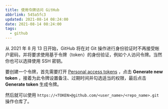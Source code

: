 ```yaml
---
title: 使用令牌访问 GitHub
abbrlink: 545a5fc3
updated: 2021-08-14 08:24:00
date: 2021-08-14 08:24:00
tags:
  - github
---
```


从 2021 年 8 月 13 日开始，GitHub 将在对 Git 操作进行身份验证时不再接受帐户密码，并将要求使用基于令牌（token）的身份验证，例如个人访问令牌。当然你也可以选择使用 SSH 密钥。

要创建一个令牌，首先需要打开 [Personal access tokens](https://github.com/settings/tokens) ，点击 **Generate new token** ，接着为此令牌设置备注、过期时间并勾选适当的权限，最后点击 **Generate token** 生成令牌。

然后就可以使用 `https://<TOKEN>@github.com/<user_name>/<repo_name>.git` 操作仓库了。

